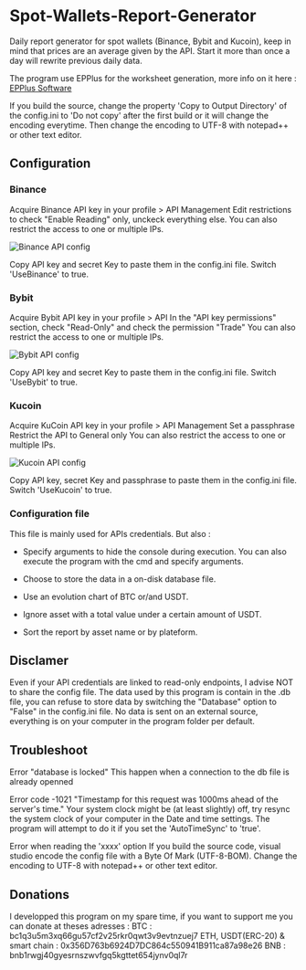 # Spot-Wallets-Report-Generator
Daily report generator for spot wallets (Binance, Bybit and Kucoin), keep in mind that prices are an average given by the API.
Start it more than once a day will rewrite previous daily data.

The program use EPPlus for the worksheet generation, more info on it here : [EPPlus Software](https://www.epplussoftware.com/)

If you build the source, change the property 'Copy to Output Directory' of the config.ini to 'Do not copy' after the first build or it will change the encoding everytime.
Then change the encoding to UTF-8 with notepad++ or other text editor.

## Configuration

### Binance
Acquire Binance API key in your profile > API Management
Edit restrictions to check "Enable Reading" only, unckeck everything else.
You can also restrict the access to one or multiple IPs.

![Binance API config](https://user-images.githubusercontent.com/25821500/154150789-b6f87351-493d-400b-89fa-a2c4af0ef699.JPG)

Copy API key and secret Key to paste them in the config.ini file.
Switch 'UseBinance' to true.

### Bybit
Acquire Bybit API key in your profile > API
In the "API key permissions" section, check "Read-Only" and check the permission "Trade"
You can also restrict the access to one or multiple IPs.

![Bybit API config](https://user-images.githubusercontent.com/25821500/154150876-78eb9950-defe-4912-b8d1-c521002e5e96.JPG)

Copy API key and secret Key to paste them in the config.ini file.
Switch 'UseBybit' to true.

### Kucoin
Acquire KuCoin API key in your profile > API Management
Set a passphrase
Restrict the API to General only
You can also restrict the access to one or multiple IPs.

![Kucoin API config](https://user-images.githubusercontent.com/25821500/154150930-09cb7f74-972d-41f4-b9fc-a0f408103262.JPG)

Copy API key, secret Key and passphrase to paste them in the config.ini file.
Switch 'UseKucoin' to true.

### Configuration file
This file is mainly used for APIs credentials.
But also :
- Specify arguments to hide the console during execution.
	You can also execute the program with the cmd and specify arguments.

- Choose to store the data in a on-disk database file.

- Use an evolution chart of BTC or/and USDT.

- Ignore asset with a total value under a certain amount of USDT.

- Sort the report by asset name or by plateform. 

## Disclamer
Even if your API credentials are linked to read-only endpoints, I advise NOT to share the config file.
The data used by this program is contain in the .db file, you can refuse to store data by switching the "Database" option to "False" in the config.ini file.
No data is sent on an external source, everything is on your computer in the program folder per default.

## Troubleshoot
Error "database is locked"
	This happen when a connection to the db file is already openned
	
Error code -1021 "Timestamp for this request was 1000ms ahead of the server's time."
	Your system clock might be (at least slightly) off, try resync the system clock of your computer in the Date and time settings.
	The program will attempt to do it if you set the 'AutoTimeSync' to 'true'.

Error when reading the 'xxxx' option
	If you build the source code, visual studio encode the config file with a Byte Of Mark (UTF-8-BOM).
	Change the encoding to UTF-8 with notepad++ or other text editor.
	
## Donations
I developped this program on my spare time, if you want to support me you can donate at theses adresses :
BTC : bc1q3u5m3xq66gu57cf2v25rkr0qwt3v9evtnzuej7
ETH, USDT(ERC-20) & smart chain : 0x356D763b6924D7DC864c550941B911ca87a98e26
BNB : bnb1rwgj40gyesrnszwvfgq5kgttet654jynv0ql7r
